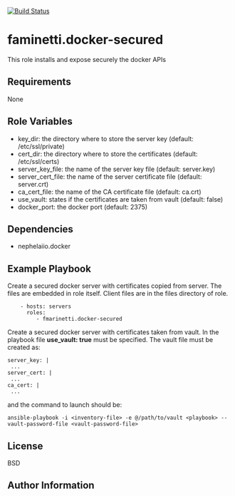 [![Build Status](https://travis-ci.com/fabiomarinetti/fmarinetti.docker-secured.svg?branch=master)](https://travis-ci.com/fabiomarinetti/fmarinetti.docker-secured)

faminetti.docker-secured
=========

This role installs and expose securely the docker APIs

Requirements
------------

None

Role Variables
--------------

  - key_dir: the directory where to store the server key (default: /etc/ssl/private)
  - cert_dir: the directory where to store the certificates (default: /etc/ssl/certs)
  - server_key_file: the name of the server key file (default: server.key)
  - server_cert_file: the name of the server certificate file (default: server.crt)
  - ca_cert_file: the name of the CA certificate file (default: ca.crt)
  - use_vault: states if the certificates are taken from vault (default: false)
  - docker_port: the docker port (default: 2375) 

Dependencies
------------

  - nephelaiio.docker
 
Example Playbook
----------------

Create a secured docker server with certificates copied from server. The files are embedded in role itself.
Client files are in the files directory of role.
```
    - hosts: servers
      roles:
         - fmarinetti.docker-secured
```
Create a secured docker server with certificates taken from vault. In the playbook file **use_vault: true** must be specified. The vault file must be created as:
```
server_key: |
 ...
server_cert: |
 ...
ca_cert: |
 ...
```
and the command to launch should be:
```
ansible-playbook -i <inventory-file> -e @/path/to/vault <playbook> --vault-password-file <vault-password-file>
```

    
License
-------

BSD

Author Information
------------------

